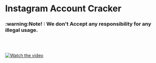 # Instagram Account Cracker
<h3> :warning:Note! : We don't Accept any responsibility for any illegal usage.</h3><br>
<br>


[![Watch the video](https://raw.githubusercontent.com/04x/instagramCracker/master/w.PNG)](https://www.aparat.com/v/IGX4i)
<br>

<br>

